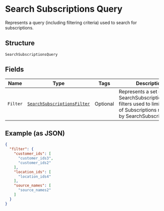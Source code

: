 
# Search Subscriptions Query

Represents a query (including filtering criteria) used to search for subscriptions.

## Structure

`SearchSubscriptionsQuery`

## Fields

| Name | Type | Tags | Description | Getter |
|  --- | --- | --- | --- | --- |
| `Filter` | [`SearchSubscriptionsFilter`](/doc/models/search-subscriptions-filter.md) | Optional | Represents a set of SearchSubscriptionsQuery filters used to limit the set of Subscriptions returned by SearchSubscriptions. | SearchSubscriptionsFilter getFilter() |

## Example (as JSON)

```json
{
  "filter": {
    "customer_ids": [
      "customer_ids3",
      "customer_ids2"
    ],
    "location_ids": [
      "location_ids4"
    ],
    "source_names": [
      "source_names2"
    ]
  }
}
```

